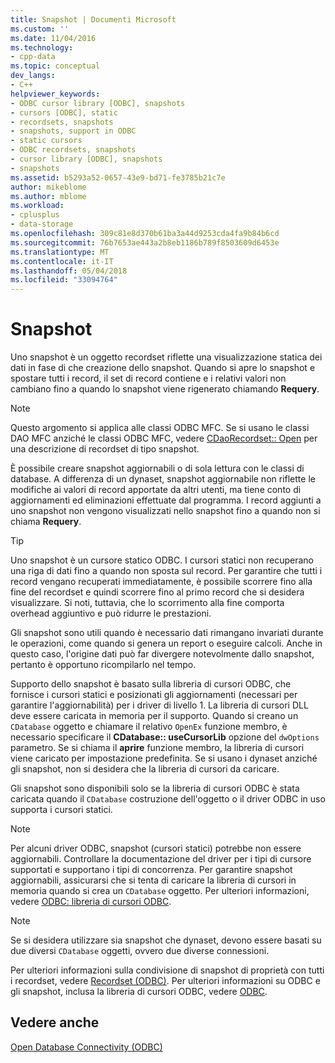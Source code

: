 ```yaml
---
title: Snapshot | Documenti Microsoft
ms.custom: ''
ms.date: 11/04/2016
ms.technology:
- cpp-data
ms.topic: conceptual
dev_langs:
- C++
helpviewer_keywords:
- ODBC cursor library [ODBC], snapshots
- cursors [ODBC], static
- recordsets, snapshots
- snapshots, support in ODBC
- static cursors
- ODBC recordsets, snapshots
- cursor library [ODBC], snapshots
- snapshots
ms.assetid: b5293a52-0657-43e9-bd71-fe3785b21c7e
author: mikeblome
ms.author: mblome
ms.workload:
- cplusplus
- data-storage
ms.openlocfilehash: 309c81e8d370b61ba3a44d9253cda4fa9b84b6cd
ms.sourcegitcommit: 76b7653ae443a2b8eb1186b789f8503609d6453e
ms.translationtype: MT
ms.contentlocale: it-IT
ms.lasthandoff: 05/04/2018
ms.locfileid: "33094764"
---
```

# <a name="snapshot"></a>Snapshot
Uno snapshot è un oggetto recordset riflette una visualizzazione statica dei dati in fase di che creazione dello snapshot. Quando si apre lo snapshot e spostare tutti i record, il set di record contiene e i relativi valori non cambiano fino a quando lo snapshot viene rigenerato chiamando **Requery**.  
  
> [!NOTE]
>  Questo argomento si applica alle classi ODBC MFC. Se si usano le classi DAO MFC anziché le classi ODBC MFC, vedere [CDaoRecordset:: Open](../../mfc/reference/cdaorecordset-class.md#open) per una descrizione di recordset di tipo snapshot.  
  
 È possibile creare snapshot aggiornabili o di sola lettura con le classi di database. A differenza di un dynaset, snapshot aggiornabile non riflette le modifiche ai valori di record apportate da altri utenti, ma tiene conto di aggiornamenti ed eliminazioni effettuate dal programma. I record aggiunti a uno snapshot non vengono visualizzati nello snapshot fino a quando non si chiama **Requery**.  
  
> [!TIP]
>  Uno snapshot è un cursore statico ODBC. I cursori statici non recuperano una riga di dati fino a quando non sposta sul record. Per garantire che tutti i record vengano recuperati immediatamente, è possibile scorrere fino alla fine del recordset e quindi scorrere fino al primo record che si desidera visualizzare. Si noti, tuttavia, che lo scorrimento alla fine comporta overhead aggiuntivo e può ridurre le prestazioni.  
  
 Gli snapshot sono utili quando è necessario dati rimangano invariati durante le operazioni, come quando si genera un report o eseguire calcoli. Anche in questo caso, l'origine dati può far divergere notevolmente dallo snapshot, pertanto è opportuno ricompilarlo nel tempo.  
  
 Supporto dello snapshot è basato sulla libreria di cursori ODBC, che fornisce i cursori statici e posizionati gli aggiornamenti (necessari per garantire l'aggiornabilità) per i driver di livello 1. La libreria di cursori DLL deve essere caricata in memoria per il supporto. Quando si creano un `CDatabase` oggetto e chiamare il relativo `OpenEx` funzione membro, è necessario specificare il **CDatabase:: useCursorLib** opzione del `dwOptions` parametro. Se si chiama il **aprire** funzione membro, la libreria di cursori viene caricato per impostazione predefinita. Se si usano i dynaset anziché gli snapshot, non si desidera che la libreria di cursori da caricare.  
  
 Gli snapshot sono disponibili solo se la libreria di cursori ODBC è stata caricata quando il `CDatabase` costruzione dell'oggetto o il driver ODBC in uso supporta i cursori statici.  
  
> [!NOTE]
>  Per alcuni driver ODBC, snapshot (cursori statici) potrebbe non essere aggiornabili. Controllare la documentazione del driver per i tipi di cursore supportati e supportano i tipi di concorrenza. Per garantire snapshot aggiornabili, assicurarsi che si tenta di caricare la libreria di cursori in memoria quando si crea un `CDatabase` oggetto. Per ulteriori informazioni, vedere [ODBC: libreria di cursori ODBC](../../data/odbc/odbc-the-odbc-cursor-library.md).  
  
> [!NOTE]
>  Se si desidera utilizzare sia snapshot che dynaset, devono essere basati su due diversi `CDatabase` oggetti, ovvero due diverse connessioni.  
  
 Per ulteriori informazioni sulla condivisione di snapshot di proprietà con tutti i recordset, vedere [Recordset (ODBC)](../../data/odbc/recordset-odbc.md). Per ulteriori informazioni su ODBC e gli snapshot, inclusa la libreria di cursori ODBC, vedere [ODBC](../../data/odbc/odbc-basics.md).  
  
## <a name="see-also"></a>Vedere anche  
 [Open Database Connectivity (ODBC)](../../data/odbc/open-database-connectivity-odbc.md)